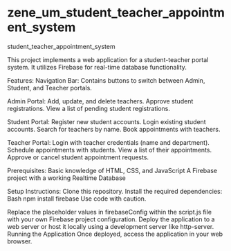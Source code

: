 # zene_um_student_teacher_appointment_system
student_teacher_appointment_system

This project implements a web application for a student-teacher portal system. It utilizes Firebase for real-time database functionality.

Features:
Navigation Bar:
Contains buttons to switch between Admin, Student, and Teacher portals.

Admin Portal:
Add, update, and delete teachers.
Approve student registrations.
View a list of pending student registrations.

Student Portal:
Register new student accounts.
Login existing student accounts.
Search for teachers by name.
Book appointments with teachers.

Teacher Portal:
Login with teacher credentials (name and department).
Schedule appointments with students.
View a list of their appointments.
Approve or cancel student appointment requests.

Prerequisites:
Basic knowledge of HTML, CSS, and JavaScript
A Firebase project with a working Realtime Database

Setup Instructions:
Clone this repository.
Install the required dependencies:
Bash
npm install firebase
Use code with caution.

Replace the placeholder values in firebaseConfig within the script.js file with your own Firebase project configuration.
Deploy the application to a web server or host it locally using a development server like http-server.
Running the Application
Once deployed, access the application in your web browser.

